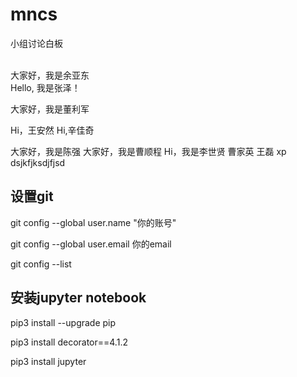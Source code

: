 # mncs
小组讨论白板

\
大家好，我是余亚东
\
Hello, 我是张泽！

大家好，我是董利军

Hi，王安然
Hi,辛佳奇

大家好，我是陈强
大家好，我是曹顺程
Hi，我是李世贤
曹家英
王磊
xp
dsjkfjksdjfjsd
## 设置git
git config --global user.name "你的账号"

git config --global user.email 你的email

git config --list

## 安装jupyter notebook

pip3 install --upgrade pip

pip3 install decorator==4.1.2

pip3 install jupyter
